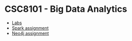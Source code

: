 # CSC8101 - Big Data Analytics

- [Labs](01-labs/README.md)
- [Spark assignment](02-assignment-spark/CS8101-spark-coursework.ipynb)
- [Neo4j assignment](03-assignment-neo4j/README.md)